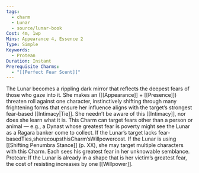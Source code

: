 ```yaml
---
tags:
  - charm
  - Lunar
  - source/lunar-book
Cost: 4m, 1wp
Mins: Appearance 4, Essence 2
Type: Simple
Keywords:
  - Protean
Duration: Instant
Prerequisite Charms:
  - "[[Perfect Fear Scent]]"
---
```

The Lunar becomes a rippling dark mirror that reflects the deepest fears of those who gaze into it. She makes an ([[Appearance]] + [[Presence]]) threaten roll against one character, instinctively shifting through many frightening forms that ensure her influence aligns with the target’s strongest fear-based [[Intimacy|Tie]]. She needn’t be aware of this [[Intimacy]], nor does she learn what it is. This Charm can target fears other than a person or animal — e.g., a Dynast whose greatest fear is poverty might see the Lunar as a Ragara banker come to collect. If the Lunar’s target lacks fear-basedTies,sherecoupsthisCharm’sWillpowercost. If the Lunar is using [[Shifting Penumbra Stance]] (p. XX), she may target multiple characters with this Charm. Each sees his greatest fear in her unknowable semblance. Protean: If the Lunar is already in a shape that is her victim’s greatest fear, the cost of resisting increases by one [[Willpower]].